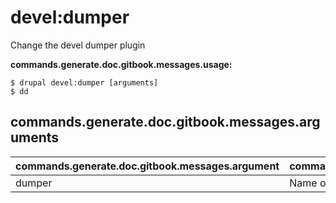 # devel:dumper
Change the devel dumper plugin

**commands.generate.doc.gitbook.messages.usage:**
```
$ drupal devel:dumper [arguments]
$ dd  
```

## commands.generate.doc.gitbook.messages.arguments
commands.generate.doc.gitbook.messages.argument | commands.generate.doc.gitbook.messages.details
---------|-------------
dumper | Name of the devel dumper plugin
